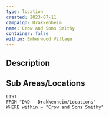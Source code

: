 ```yaml
---
type: location
created: 2023-07-11
campaign: Drakkenheim
name: Crow and Sons Smithy
container: false
within: Emberwood Village
---
```


## Description


## Sub Areas/Locations

```dataview
LIST
FROM "DND - Drakkenheim/Locations"
WHERE within = "Crow and Sons Smithy"
```

